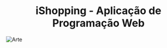 # <h1 align="center"> iShopping - Aplicação de Programação Web </h1>

![Arte](https://user-images.githubusercontent.com/71740181/180843694-8ba6d828-8300-424c-b293-67a0833e0ac6.png)
